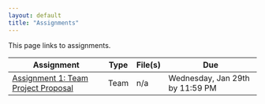 ```yaml
---
layout: default
title: "Assignments"
---
```


This page links to assignments.

Assignment | Type | File(s) | Due
---------- | ---- | ------- | ---
[Assignment 1: Team Project Proposal](assign01.html) | Team | n/a | Wednesday, Jan 29th by 11:59 PM
